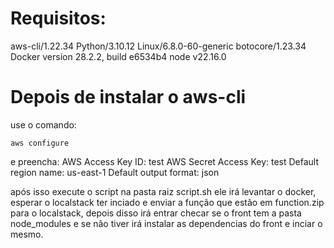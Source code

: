 # Requisitos:
aws-cli/1.22.34 Python/3.10.12 Linux/6.8.0-60-generic botocore/1.23.34
Docker version 28.2.2, build e6534b4
node v22.16.0

# Depois de instalar o aws-cli
use o comando:
```
aws configure

```

e preencha:
AWS Access Key ID: test
AWS Secret Access Key: test
Default region name: us-east-1
Default output format: json

após isso execute o script na pasta raiz script.sh
ele irá levantar o docker, esperar o localstack ter inciado e enviar a função que estão em function.zip para o localstack, depois disso irá entrar checar se o front tem a pasta node_modules e se não tiver irá instalar as dependencias do front e inciar o mesmo.